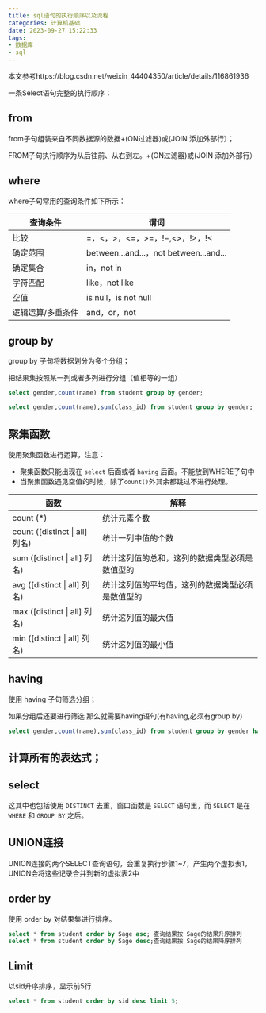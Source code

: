 ```yaml
---
title: sql语句的执行顺序以及流程
categories: 计算机基础
date: 2023-09-27 15:22:33
tags: 
- 数据库
- sql
---
```


本文参考https://blog.csdn.net/weixin_44404350/article/details/116861936

一条Select语句完整的执行顺序：

## from 

from子句组装来自不同数据源的数据+(ON过滤器)或(JOIN 添加外部行）；

FROM子句执行顺序为从后往前、从右到左。+(ON过滤器)或(JOIN 添加外部行）

## where

where子句常用的查询条件如下所示：

| 查询条件          | 谓词                                    |
| ----------------- | --------------------------------------- |
| 比较              | =，<，>，<=，>=，!=,<>，!>，!<          |
| 确定范围          | between...and...，not  between...and... |
| 确定集合          | in，not in                              |
| 字符匹配          | like，not like                          |
| 空值              | is null，is not null                    |
| 逻辑运算/多重条件 | and，or，not                            |

## group by

group by 子句将数据划分为多个分组；

把结果集按照某一列或者多列进行分组（值相等的一组）

```sql
select gender,count(name) from student group by gender;

select gender,count(name),sum(class_id) from student group by gender;
```

## 聚集函数

使用聚集函数进行运算，注意：

- 聚集函数只能出现在 `select` 后面或者 `having` 后面。不能放到WHERE子句中
- 当聚集函数遇见空值的时候，除了`count()`外其余都跳过不进行处理。

| 函数                            | 解释                                             |
| ------------------------------- | ------------------------------------------------ |
| count (*)                       | 统计元素个数                                     |
| count ([distinct \| all]  列名) | 统计一列中值的个数                               |
| sum ([distinct \| all]  列名)   | 统计这列值的总和，这列的数据类型必须是数值型的   |
| avg ([distinct \| all]  列名)   | 统计这列值的平均值，这列的数据类型必须是数值型的 |
| max ([distinct \| all]  列名)   | 统计这列值的最大值                               |
| min ([distinct \| all]  列名)   | 统计这列值的最小值                               |

## having

使用 having 子句筛选分组；

如果分组后还要进行筛选 那么就需要having语句(有having,必须有group by)

```sql
select gender,count(name),sum(class_id) from student group by gender having gender= '女';
```

## 计算所有的表达式；

## select 

这其中也包括使用 `DISTINCT` 去重，窗口函数是 `SELECT` 语句里，而 `SELECT` 是在 `WHERE` 和 `GROUP BY` 之后。

## UNION连接

UNION连接的两个SELECT查询语句，会重复执行步骤1~7，产生两个虚拟表1，UNION会将这些记录合并到新的虚拟表2中

## order by

使用 order by 对结果集进行排序。

```sql
select * from student order by Sage asc; 查询结果按 Sage的结果升序排列 
select * from student order by Sage desc;查询结果按 Sage的结果降序排列
```

## Limit

以sid升序排序，显示前5行

```sql
select * from student order by sid desc limit 5;
```

